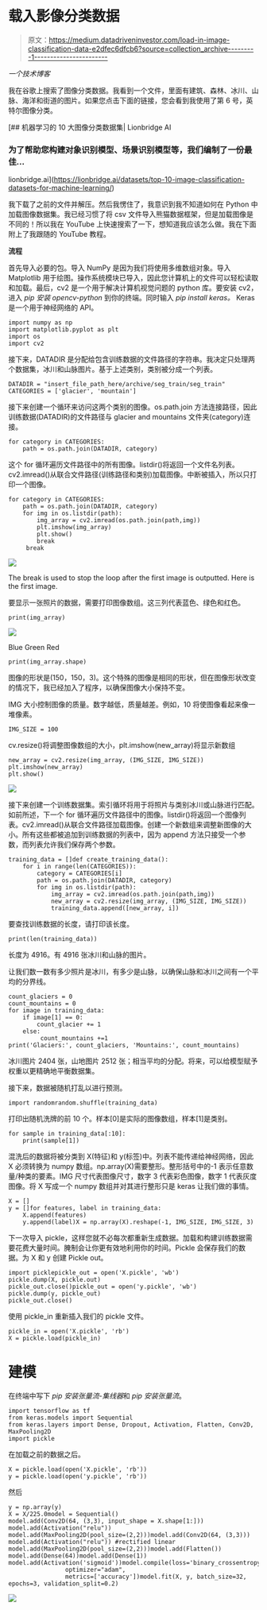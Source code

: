 # 载入影像分类数据

> 原文：<https://medium.datadriveninvestor.com/load-in-image-classification-data-e2dfec6dfcb6?source=collection_archive---------1----------------------->

*一个技术博客*

我在谷歌上搜索了图像分类数据。我看到一个文件，里面有建筑、森林、冰川、山脉、海洋和街道的图片。如果您点击下面的链接，您会看到我使用了第 6 号，英特尔图像分类。

[](https://lionbridge.ai/datasets/top-10-image-classification-datasets-for-machine-learning/) [## 机器学习的 10 大图像分类数据集| Lionbridge AI

### 为了帮助您构建对象识别模型、场景识别模型等，我们编制了一份最佳…

lionbridge.ai](https://lionbridge.ai/datasets/top-10-image-classification-datasets-for-machine-learning/) 

我下载了之前的文件并解压。然后我愣住了，我意识到我不知道如何在 Python 中加载图像数据集。我已经习惯了将 csv 文件导入熊猫数据框架，但是加载图像是不同的！所以我在 YouTube 上快速搜索了一下，想知道我应该怎么做。我在下面附上了我跟随的 YouTube 教程。

**流程**

首先导入必要的包。导入 NumPy 是因为我们将使用多维数组对象。导入 Matplotlib 用于绘图。操作系统模块已导入，因此您计算机上的文件可以轻松读取和加载。最后，cv2 是一个用于解决计算机视觉问题的 python 库。要安装 cv2，进入 *pip 安装 opencv-python* 到你的终端。同时输入 *pip install keras。* Keras 是一个用于神经网络的 API。

```
import numpy as np
import matplotlib.pyplot as plt
import os
import cv2
```

接下来，DATADIR 是分配给包含训练数据的文件路径的字符串。我决定只处理两个数据集，冰川和山脉图片。基于上述类别，类别被分成一个列表。

```
DATADIR = "insert_file_path_here/archive/seg_train/seg_train"
CATEGORIES = ['glacier', 'mountain']
```

接下来创建一个循环来访问这两个类别的图像。os.path.join 方法连接路径，因此训练数据(DATADIR)的文件路径与 glacier and mountains 文件夹(category)连接。

```
for category in CATEGORIES:
    path = os.path.join(DATADIR, category) 
```

这个 for 循环遍历文件路径中的所有图像。listdir()将返回一个文件名列表。cv2.imread()从联合文件路径(训练路径和类别)加载图像。中断被插入，所以只打印一个图像。

```
for category in CATEGORIES:
    path = os.path.join(DATADIR, category)
    for img in os.listdir(path):
        img_array = cv2.imread(os.path.join(path,img))
        plt.imshow(img_array)
        plt.show()
        break
     break
```

![](img/e84ac6a13ebed448f29a05e491f79cab.png)

The break is used to stop the loop after the first image is outputted. Here is the first image.

要显示一张照片的数据，需要打印图像数组。这三列代表蓝色、绿色和红色。

```
print(img_array)
```

![](img/b44e977dac4a6fc0d84a37d26a977efb.png)

Blue Green Red

```
print(img_array.shape)
```

图像的形状是(150，150，3)。这个特殊的图像是相同的形状，但在图像形状改变的情况下，我已经加入了程序，以确保图像大小保持不变。

IMG 大小控制图像的质量。数字越低，质量越差。例如，10 将使图像看起来像一堆像素。

```
IMG_SIZE = 100
```

cv.resize()将调整图像数组的大小，plt.imshow(new_array)将显示新数组

```
new_array = cv2.resize(img_array, (IMG_SIZE, IMG_SIZE))
plt.imshow(new_array)
plt.show()
```

![](img/5bef792e62fcf937f37875a62e1627ff.png)

接下来创建一个训练数据集。索引循环将用于将照片与类别冰川或山脉进行匹配。如前所述，下一个 for 循环遍历文件路径中的图像。listdir()将返回一个图像列表。cv2.imread()从联合文件路径加载图像。创建一个新数组来调整新图像的大小。所有这些都被追加到训练数据的列表中，因为 append 方法只接受一个参数，而列表允许我们保存两个参数。

```
training_data = []def create_training_data():
    for i in range(len(CATEGORIES)):
        category = CATEGORIES[i]
        path = os.path.join(DATADIR, category)
        for img in os.listdir(path):
            img_array = cv2.imread(os.path.join(path,img))
            new_array = cv2.resize(img_array, (IMG_SIZE, IMG_SIZE))
            training_data.append([new_array, i])
```

要查找训练数据的长度，请打印该长度。

```
print(len(training_data))
```

长度为 4916。有 4916 张冰川和山脉的图片。

让我们数一数有多少照片是冰川，有多少是山脉，以确保山脉和冰川之间有一个平均的分界线。

```
count_glaciers = 0
count_mountains = 0 
for image in training_data:
    if image[1] == 0:
        count_glacier += 1
    else:
         count_mountains +=1
print('Glaciers:', count_glaciers, 'Mountains:', count_mountains)
```

冰川图片 2404 张，山地图片 2512 张；相当平均的分配。将来，可以给模型赋予权重以更精确地平衡数据集。

接下来，数据被随机打乱以进行预测。

```
import randomrandom.shuffle(training_data)
```

打印出随机洗牌的前 10 个。样本[0]是实际的图像数组，样本[1]是类别。

```
for sample in training_data[:10]:
    print(sample[1])
```

混洗后的数据将被分类到 X(特征)和 y(标签)中。列表不能传递给神经网络，因此 X 必须转换为 numpy 数组。np.array(X)需要整形。整形括号中的-1 表示任意数量/种类的要素。IMG 尺寸代表图像尺寸，数字 3 代表彩色图像，数字 1 代表灰度图像。将 X 写成一个 numpy 数组并对其进行整形只是 keras 让我们做的事情。

```
X = []
y = []for features, label in training_data:
    X.append(features)
    y.append(label)X = np.array(X).reshape(-1, IMG_SIZE, IMG_SIZE, 3)
```

下一次导入 pickle，这样您就不必每次都重新生成数据。加载和构建训练数据需要花费大量时间。腌制会让你更有效地利用你的时间。Pickle 会保存我们的数据。为 X 和 y 创建 Pickle out。

```
import picklepickle_out = open('X.pickle', 'wb')
pickle.dump(X, pickle.out)
pickle_out.close()pickle_out = open('y.pickle', 'wb')
pickle.dump(y, pickle_out)
pickle_out.close()
```

使用 pickle_in 重新插入我们的 pickle 文件。

```
pickle_in = open('X.pickle', 'rb')
X = pickle.load(pickle_in)
```

# **建模**

在终端中写下 *pip 安装张量流-集线器*和 *pip 安装张量流*。

```
import tensorflow as tf
from keras.models import Sequential
from keras.layers import Dense, Dropout, Activation, Flatten, Conv2D, MaxPooling2D
import pickle
```

在加载之前的数据之后。

```
X = pickle.load(open('X.pickle', 'rb'))
y = pickle.load(open('y.pickle', 'rb'))
```

然后

```
y = np.array(y)
X = X/225.0model = Sequential()
model.add(Conv2D(64, (3,3), input_shape = X.shape[1:]))
model.add(Activation("relu")) 
model.add(MaxPooling2D(pool_size=(2,2)))model.add(Conv2D(64, (3,3)))
model.add(Activation("relu")) #rectified linear
model.add(MaxPooling2D(pool_size=(2,2)))model.add(Flatten())
model.add(Dense(64))model.add(Dense(1))
model.add(Activation('sigmoid'))model.compile(loss='binary_crossentropy',
                optimizer="adam",
                metrics=['accuracy'])model.fit(X, y, batch_size=32, epochs=3, validation_split=0.2)
```

![](img/eb0abcba236b16f1017e647986bbca02.png)